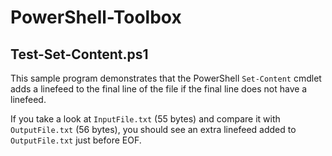 # PowerShell-Toolbox
## Test-Set-Content.ps1

This sample program demonstrates that the PowerShell `Set-Content` cmdlet adds a linefeed to the final line of the file if the final line does not have a linefeed.

If you take a look at `InputFile.txt` (55 bytes) and compare it with `OutputFile.txt` (56 bytes), you should see an extra linefeed added to `OutputFile.txt` just before EOF.
